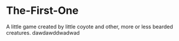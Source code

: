 The-First-One
=============

A little game created by little coyote and other, more or less bearded creatures.
dawdawddwadwad
